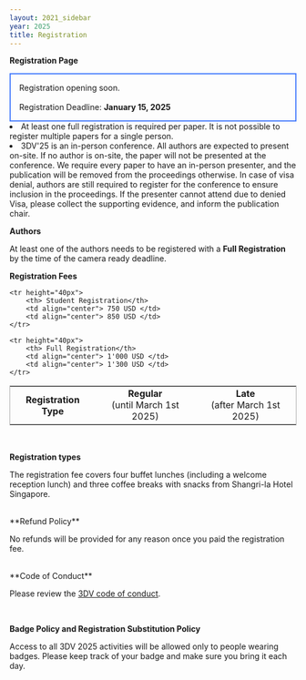 ```yaml
---
layout: 2021_sidebar
year: 2025
title: Registration
---
```


**Registration Page**

<div style="border: 2px solid #467CFD; padding: 15px; text-align: left">
Registration opening soon.
<!-- <a href="http://www.davoscongress.ch/3DVConference/Registration">Registration</a> -->
<br><br>
<!-- For any visa related questions, please directly contact Ms. Jrene Müller (<a href="mailto:jrene.mueller@geod.baug.ethz.ch">jrene.mueller@geod.baug.ethz.ch</a>).
<br><br> -->
Registration Deadline: <b>January 15, 2025</b><br>
</div>

<!-- <br> -->
<!-- Registration is now open:
<a href="http://www.davoscongress.ch/3DVConference/Registration">Registration</a> -->
<!-- To register, fill in the form [here.](http://www.davoscongress.ch/3DVConference/Registration) -->

<!-- <ul> -->

<li> 
At least one full registration is required per paper. It is not possible to register multiple papers for a single person.
</li>


<li>3DV'25 is an in-person conference. All authors are expected to present on-site.
If no author is on-site, the paper will not be presented at the conference.
We require every paper to have an in-person presenter, and the publication will be removed from the proceedings otherwise.
In case of visa denial, authors are still required to register for the conference to ensure inclusion in the proceedings.
If the presenter cannot attend due to denied Visa, please collect the supporting evidence, and inform the publication chair.
</li>


**Authors**

At least one of the authors needs to be registered with a **Full Registration** by the time of the camera ready deadline.

**Registration Fees**

<table style="border-collapse: collapse; border: 1px solid #AAAAAA; width: 100%;">
    <tr height="40px">
        <th>Registration Type</th>
        <td align="center"><b>Regular</b><br> (until March 1st 2025)</td>
        <td align="center"><b>Late</b><br> (after March 1st 2025)</td>
    </tr>

    <tr height="40px">
        <th> Student Registration</th>
        <td align="center"> 750 USD </td>
        <td align="center"> 850 USD </td>
    </tr>
    
    <tr height="40px">
        <th> Full Registration</th>
        <td align="center"> 1'000 USD </td>
        <td align="center"> 1'300 USD </td>
    </tr>
</table>

<br>

**Registration types**

The registration fee covers four buffet lunches (including a welcome reception lunch) and three coffee breaks with snacks from Shangri-la Hotel Singapore.

<!-- <br>
**Visa Invitation Letters**

The countries that require a valid visa to enter Singapore and full information on visa application can be found
Participants who require an official <i>Letter of Invitation</i> for visa or funding
purposes can apply for it during the registration. -->
<!-- by contacting the general chairs
(3dv24gc [at] googlegroups [dot] com). 
registered and have paid the relevant registration fee to obtain a letter of
invitation. -->

<!-- Requests MUST contain the following:

- First and last name
- Address
- Date of birth
- Passport number
- Sending institution
- Paper name (if indicated)

Any fraudulent requests will be reported to the proper authorities. -->


<!-- <br>
**Childcare**

3DV2022 will provide childcare during the conference. Please reach out to the
general chairs and you will receive further information. Contact: 3dv22gc [at] googlegroups [dot] com   -->


<br>
**Refund Policy**

No refunds will be provided for any reason once you paid the registration fee.

<br>
**Code of Conduct**

Please review the [3DV code of conduct]({{site.url}}/{{page.year}}/code-of-conduct).

<br>

**Badge Policy and Registration Substitution Policy**

Access to all 3DV 2025 activities will be allowed only to people wearing badges.
Please keep track of your badge and make sure you bring it each day.
